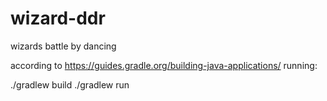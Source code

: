 # wizard-ddr
wizards battle by dancing

according to https://guides.gradle.org/building-java-applications/
running:

./gradlew build
./gradlew run
